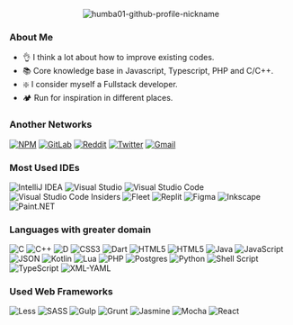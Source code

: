 <div align="center">
  
  ![humba01-github-profile-nickname](https://user-images.githubusercontent.com/59739253/211623512-f3bad864-9f98-44c8-91a2-7a2e783dc82c.png)

</div>

### About Me
- 👌 I think a lot about how to improve existing codes.
- 📚 Core knowledge base in Javascript, Typescript, PHP and C/C++.
- ❇️ I consider myself a Fullstack developer.
- 🏕️ Run for inspiration in different places.

### Another Networks
[![NPM](https://img.shields.io/badge/NPM-%23000000.svg?style=for-the-badge&logo=npm&logoColor=white)](https://www.npmjs.com/~humba01)
[![GitLab](https://img.shields.io/badge/gitlab-%23181717.svg?style=for-the-badge&logo=gitlab&logoColor=white)](https://gitlab.com/Humba01)
[![Reddit](https://img.shields.io/badge/Reddit-%23FF4500.svg?style=for-the-badge&logo=Reddit&logoColor=white)](https://www.reddit.com/user/Humba01Dev)
[![Twitter](https://img.shields.io/badge/Twitter-%231DA1F2.svg?style=for-the-badge&logo=Twitter&logoColor=white)](https://twitter.com/Humba01D)
[![Gmail](https://img.shields.io/badge/Gmail-D14836?style=for-the-badge&logo=gmail&logoColor=white)](http://mailto:humbandroid@gmail.com)

### Most Used IDEs

![IntelliJ IDEA](https://img.shields.io/badge/IntelliJIDEA-000000.svg?style=for-the-badge&logo=intellij-idea&logoColor=white)
![Visual Studio](https://img.shields.io/badge/Visual%20Studio-5C2D91.svg?style=for-the-badge&logo=visual-studio&logoColor=white)
![Visual Studio Code](https://img.shields.io/badge/Visual%20Studio%20Code-0078d7.svg?style=for-the-badge&logo=visual-studio-code&logoColor=white)
![Visual Studio Code Insiders](https://img.shields.io/badge/Visual%20Studio%20Code%20Insiders-008866.svg?style=for-the-badge&logo=visual-studio-code&logoColor=white)
![Fleet](https://img.shields.io/badge/Fleet-skyblue.svg?style=for-the-badge&logo=jetbrains&logoColor=white)
![Replit](https://img.shields.io/badge/Replit-DD1200?style=for-the-badge&logo=Replit&logoColor=white)
![Figma](https://img.shields.io/badge/figma-%23F24E1E.svg?style=for-the-badge&logo=figma&logoColor=white)
![Inkscape](https://img.shields.io/badge/Inkscape-e0e0e0?style=for-the-badge&logo=inkscape&logoColor=080A13)
![Paint.NET](https://img.shields.io/badge/Paint.NET-gray?style=for-the-badge&logo=paint3d&logoColor=080A13)

### Languages with greater domain
![C](https://img.shields.io/badge/c-%2300599C.svg?style=for-the-badge&logo=c&logoColor=white)
![C++](https://img.shields.io/badge/c++-%2300599C.svg?style=for-the-badge&logo=c%2B%2B&logoColor=white)
![D](https://img.shields.io/badge/d-darkred.svg?style=for-the-badge&logo=d&logoColor=white)
![CSS3](https://img.shields.io/badge/css-%231572B6.svg?style=for-the-badge&logo=css3&logoColor=white)
![Dart](https://img.shields.io/badge/dart-%230175C2.svg?style=for-the-badge&logo=dart&logoColor=white)
![HTML5](https://img.shields.io/badge/html-%23E34F26.svg?style=for-the-badge&logo=html5&logoColor=white)
![HTML5](https://img.shields.io/badge/xhtml-%23E34F26.svg?style=for-the-badge&logo=html5&logoColor=white)
![Java](https://img.shields.io/badge/java-%23ED8B00.svg?style=for-the-badge&logo=oracle&logoColor=white)
![JavaScript](https://img.shields.io/badge/javascript-%23323330.svg?style=for-the-badge&logo=javascript&logoColor=%23F7DF1E)
![JSON](https://img.shields.io/badge/json-%23E34F26.svg?style=for-the-badge&logo=json&logoColor=white)
![Kotlin](https://img.shields.io/badge/kotlin-%230095D5.svg?style=for-the-badge&logo=kotlin&logoColor=white)
![Lua](https://img.shields.io/badge/lua-%232C2D72.svg?style=for-the-badge&logo=lua&logoColor=white)
![PHP](https://img.shields.io/badge/php-%23777BB4.svg?style=for-the-badge&logo=php&logoColor=white)
![Postgres](https://img.shields.io/badge/postgres-%23316192.svg?style=for-the-badge&logo=postgresql&logoColor=white)
![Python](https://img.shields.io/badge/python-3670A0?style=for-the-badge&logo=python&logoColor=ffdd54)
![Shell Script](https://img.shields.io/badge/shell_script-%23121011.svg?style=for-the-badge&logo=gnu-bash&logoColor=white)
![TypeScript](https://img.shields.io/badge/typescript-%23007ACC.svg?style=for-the-badge&logo=typescript&logoColor=white)
![XML-YAML](https://img.shields.io/badge/xml_and_yaml-ffcc45.svg?style=for-the-badge&logo=html5&logoColor=white)

### Used Web Frameworks
![Less](https://img.shields.io/badge/less-2B4C80?style=for-the-badge&logo=less&logoColor=white)
![SASS](https://img.shields.io/badge/SASS-hotpink.svg?style=for-the-badge&logo=SASS&logoColor=white)
![Gulp](https://img.shields.io/badge/GULP-%23CF4647.svg?style=for-the-badge&logo=gulp&logoColor=white)
![Grunt](https://img.shields.io/badge/Grunt-ff8800.svg?style=for-the-badge&logo=grunt&logoColor=white)
![Jasmine](https://img.shields.io/badge/jasmine-%238A4182.svg?style=for-the-badge&logo=jasmine&logoColor=white)
![Mocha](https://img.shields.io/badge/mocha-ff0033.svg?style=for-the-badge&logo=mocha&logoColor=white)
![React](https://img.shields.io/badge/react-%2320232a.svg?style=for-the-badge&logo=react&logoColor=%2361DAFB)

